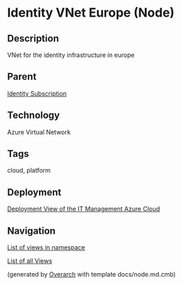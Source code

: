 
# Identity VNet Europe (Node)
## Description
VNet for the identity infrastructure in europe

## Parent
[Identity Subscription](../../../mybank/it-management/azure/identity-subscription.md)

## Technology
Azure Virtual Network

## Tags
cloud, platform


## Deployment
[Deployment View of the IT Management Azure Cloud](../../../mybank/it-management/azure/deployment-view.md)


## Navigation
[List of views in namespace](./views-in-namespace.md)

[List of all Views](../../../views.md)


(generated by [Overarch](https://github.com/soulspace-org/overarch) with template docs/node.md.cmb)

